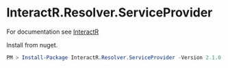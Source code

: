 # InteractR.Resolver.ServiceProvider
For documentation see [InteractR](https://github.com/madebykrol/InteractR)

Install from nuget.
```PowerShell
PM > Install-Package InteractR.Resolver.ServiceProvider -Version 2.1.0
```